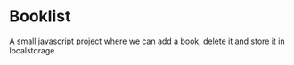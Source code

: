# Booklist
A small javascript project where we can add a book, delete it and store it in localstorage
